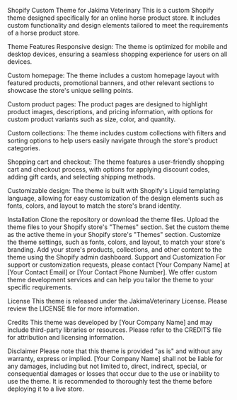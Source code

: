 Shopify Custom Theme for Jakima Veterinary
This is a custom Shopify theme designed specifically for an online horse product store. It includes custom functionality and design elements tailored to meet the requirements of a horse product store.

Theme Features
Responsive design: The theme is optimized for mobile and desktop devices, ensuring a seamless shopping experience for users on all devices.

Custom homepage: The theme includes a custom homepage layout with featured products, promotional banners, and other relevant sections to showcase the store's unique selling points.

Custom product pages: The product pages are designed to highlight product images, descriptions, and pricing information, with options for custom product variants such as size, color, and quantity.

Custom collections: The theme includes custom collections with filters and sorting options to help users easily navigate through the store's product categories.

Shopping cart and checkout: The theme features a user-friendly shopping cart and checkout process, with options for applying discount codes, adding gift cards, and selecting shipping methods.

Customizable design: The theme is built with Shopify's Liquid templating language, allowing for easy customization of the design elements such as fonts, colors, and layout to match the store's brand identity.

Installation
Clone the repository or download the theme files.
Upload the theme files to your Shopify store's "Themes" section.
Set the custom theme as the active theme in your Shopify store's "Themes" section.
Customize the theme settings, such as fonts, colors, and layout, to match your store's branding.
Add your store's products, collections, and other content to the theme using the Shopify admin dashboard.
Support and Customization
For support or customization requests, please contact [Your Company Name] at [Your Contact Email] or [Your Contact Phone Number]. We offer custom theme development services and can help you tailor the theme to your specific requirements.

License
This theme is released under the JakimaVeterinary License. Please review the LICENSE file for more information.

Credits
This theme was developed by [Your Company Name] and may include third-party libraries or resources. Please refer to the CREDITS file for attribution and licensing information.

Disclaimer
Please note that this theme is provided "as is" and without any warranty, express or implied. [Your Company Name] shall not be liable for any damages, including but not limited to, direct, indirect, special, or consequential damages or losses that occur due to the use or inability to use the theme. It is recommended to thoroughly test the theme before deploying it to a live store.
